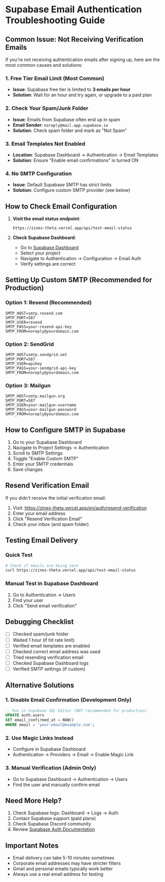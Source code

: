 # Supabase Email Authentication Troubleshooting Guide

## Common Issue: Not Receiving Verification Emails

If you're not receiving authentication emails after signing up, here are the most common causes and solutions:

### 1. Free Tier Email Limit (Most Common)
- **Issue**: Supabase free tier is limited to **3 emails per hour**
- **Solution**: Wait for an hour and try again, or upgrade to a paid plan

### 2. Check Your Spam/Junk Folder
- **Issue**: Emails from Supabase often end up in spam
- **Email Sender**: `noreply@mail.app.supabase.io`
- **Solution**: Check spam folder and mark as "Not Spam"

### 3. Email Templates Not Enabled
- **Location**: Supabase Dashboard → Authentication → Email Templates
- **Solution**: Ensure "Enable email confirmations" is turned ON

### 4. No SMTP Configuration
- **Issue**: Default Supabase SMTP has strict limits
- **Solution**: Configure custom SMTP provider (see below)

## How to Check Email Configuration

1. **Visit the email status endpoint**: 
   ```
   https://zines-theta.vercel.app/api/test-email-status
   ```

2. **Check Supabase Dashboard**:
   - Go to [Supabase Dashboard](https://app.supabase.com)
   - Select your project
   - Navigate to Authentication → Configuration → Email Auth
   - Verify settings are correct

## Setting Up Custom SMTP (Recommended for Production)

### Option 1: Resend (Recommended)
```env
SMTP_HOST=smtp.resend.com
SMTP_PORT=587
SMTP_USER=resend
SMTP_PASS=your-resend-api-key
SMTP_FROM=noreply@yourdomain.com
```

### Option 2: SendGrid
```env
SMTP_HOST=smtp.sendgrid.net
SMTP_PORT=587
SMTP_USER=apikey
SMTP_PASS=your-sendgrid-api-key
SMTP_FROM=noreply@yourdomain.com
```

### Option 3: Mailgun
```env
SMTP_HOST=smtp.mailgun.org
SMTP_PORT=587
SMTP_USER=your-mailgun-username
SMTP_PASS=your-mailgun-password
SMTP_FROM=noreply@yourdomain.com
```

## How to Configure SMTP in Supabase

1. Go to your Supabase Dashboard
2. Navigate to Project Settings → Authentication
3. Scroll to SMTP Settings
4. Toggle "Enable Custom SMTP"
5. Enter your SMTP credentials
6. Save changes

## Resend Verification Email

If you didn't receive the initial verification email:

1. Visit: https://zines-theta.vercel.app/en/auth/resend-verification
2. Enter your email address
3. Click "Resend Verification Email"
4. Check your inbox (and spam folder)

## Testing Email Delivery

### Quick Test
```bash
# Check if emails are being sent
curl https://zines-theta.vercel.app/api/test-email-status
```

### Manual Test in Supabase Dashboard
1. Go to Authentication → Users
2. Find your user
3. Click "Send email verification"

## Debugging Checklist

- [ ] Checked spam/junk folder
- [ ] Waited 1 hour (if hit rate limit)
- [ ] Verified email templates are enabled
- [ ] Checked correct email address was used
- [ ] Tried resending verification email
- [ ] Checked Supabase Dashboard logs
- [ ] Verified SMTP settings (if custom)

## Alternative Solutions

### 1. Disable Email Confirmation (Development Only)
```sql
-- Run in Supabase SQL Editor (NOT recommended for production)
UPDATE auth.users 
SET email_confirmed_at = NOW() 
WHERE email = 'your-email@example.com';
```

### 2. Use Magic Links Instead
- Configure in Supabase Dashboard
- Authentication → Providers → Email → Enable Magic Link

### 3. Manual Verification (Admin Only)
- Go to Supabase Dashboard → Authentication → Users
- Find the user and manually confirm email

## Need More Help?

1. Check Supabase logs: Dashboard → Logs → Auth
2. Contact Supabase support (paid plans)
3. Check Supabase Discord community
4. Review [Supabase Auth Documentation](https://supabase.com/docs/guides/auth/auth-email)

## Important Notes

- Email delivery can take 5-10 minutes sometimes
- Corporate email addresses may have stricter filters
- Gmail and personal emails typically work better
- Always use a real email address for testing
